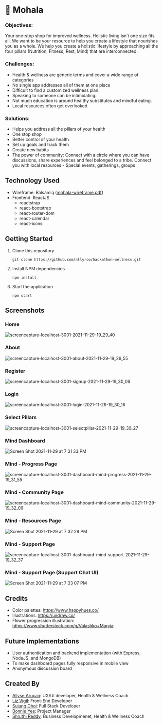 # 🌻 Mohala
### Objectives: 
  Your one-stop shop for improved wellness. Holistic living isn't one size fits all. We want to be your resource to help you create a lifestyle that nourishes you as a whole. We help you create a holistic lifestyle by approaching all the four pillars (Nutrition, Fitness, Rest, Mind) that are interconnected.

### Challenges: 

  - Health & wellness are generic terms and cover a wide range of categories
  - No single app addresses all of them at one place
  - Difficult to find a customized wellness plan
  - Speaking to someone can be intimidating.
  - Not much education is around healthy substitutes and mindful eating.
  - Local resources often get overlooked.

### Solutions:

  - Helps you address all the pillars of your health
  - One stop shop
  - Better control of your health
  - Set up goals and track them
  - Create new habits
  - The power of community: Connect with a circle where you can have discussions, share experiences and feel belonged to a tribe. Connect you with local resources - Special events, gatherings, groups

## Technology Used
  - Wireframe: Balsamiq ([mohala-wireframe.pdf](https://github.com/allyroo/hackathon-wellness/files/7621674/mohala-wireframe.pdf))
  - Frontend: ReactJS
      * reactstrap
      * react-bootstrap
      * react-router-dom
      * react-calendar
      * react-icons

## Getting Started
   1. Clone this repository 
      ```
      git clone https://github.com/allyroo/hackathon-wellness.git
      ```
   2. Install NPM dependencies
      ```
      npm install
      ```
   3. Start the application
      ```
      npm start
      ```

## Screenshots
### Home
  ![screencapture-localhost-3001-2021-11-29-19_29_40](https://user-images.githubusercontent.com/78451440/143981192-e5e5d88f-02c6-4504-8cf6-0cc15eb1ee0f.png)
### About 
![screencapture-localhost-3001-about-2021-11-29-19_29_55](https://user-images.githubusercontent.com/78451440/143981229-1db166ce-b348-4f2c-ac1c-fd8e311fa98a.png)
### Register
![screencapture-localhost-3001-signup-2021-11-29-19_30_06](https://user-images.githubusercontent.com/78451440/143981259-e935bba2-80fb-4e76-a18a-4fac5fa346c6.png)
### Login
![screencapture-localhost-3001-login-2021-11-29-19_30_16](https://user-images.githubusercontent.com/78451440/143981285-c554b6cc-28b5-46f6-8048-e4313f6d9bc1.png)
### Select Pillars
![screencapture-localhost-3001-selectpillar-2021-11-29-19_30_27](https://user-images.githubusercontent.com/78451440/143981314-d4f78fcb-82d0-4e2d-9dc5-b8b6d7a2b81d.png)
### Mind Dashboard
![Screen Shot 2021-11-29 at 7 31 33 PM](https://user-images.githubusercontent.com/78451440/143981394-f7718242-8870-468c-950c-fb11b41f9a40.png)
### Mind - Progress Page
![screencapture-localhost-3001-dashboard-mind-progress-2021-11-29-19_31_55](https://user-images.githubusercontent.com/78451440/143981427-9d39e8cd-9d60-4119-863e-61a96c2104f5.png)
### Mind - Community Page
![screencapture-localhost-3001-dashboard-mind-community-2021-11-29-19_32_06](https://user-images.githubusercontent.com/78451440/143981450-41942ba0-2cf9-476a-a895-900f2e344e7f.png)
### Mind - Resources Page
![Screen Shot 2021-11-29 at 7 32 28 PM](https://user-images.githubusercontent.com/78451440/143981479-db2c3410-d37e-42f5-9ad0-fb3cb7ab5609.png)
### Mind - Support Page
![screencapture-localhost-3001-dashboard-mind-support-2021-11-29-19_32_37](https://user-images.githubusercontent.com/78451440/143981531-4896c825-4acb-4ba7-a4a7-b0f6b272cc0e.png)
### Mind - Support Page (Support Chat UI)
![Screen Shot 2021-11-29 at 7 33 07 PM](https://user-images.githubusercontent.com/78451440/143981563-9ea08e75-9ba7-44e9-861d-6a6d373f4802.png)


## Credits
  - Color palettes: https://www.happyhues.co/
  - Illustrations: https://undraw.co/
  - Flower progression illustration: https://www.shutterstock.com/g/Valashko+Maryia

## Future Implementations
  - User authentication and backend implementation (with Express, NodeJS, and MongoDB)
  - To make dashboard pages fully responsive in mobile view
  - Anonymous discussion board

## Created By
  - [Allyse Arucan](https://github.com/allyroo): UX/UI developer, Health & Wellness Coach
  - [Liz Vigil](https://github.com/lizmery): Front-End Developer
  - [Sujung Choi](https://github.com/sujungchoi1): Full Stack Developer
  - [Bonnie Yee](https://www.linkedin.com/in/bonnieyee/): Project Manager
  - [Shruthi Reddy](https://www.linkedin.com/in/reddyshruthi/): Business Developmenet, Health & Wellness Coach
